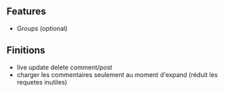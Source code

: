## Features
- Groups (optional)

## Finitions
- live update delete comment/post
- charger les commentaires seulement au moment d'expand (réduit les requetes inutiles)